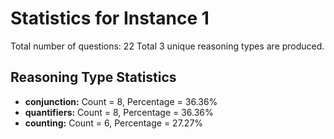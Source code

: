 # Statistics for Instance 1
Total number of questions: 22
Total 3 unique reasoning types are produced.
## Reasoning Type Statistics
- **conjunction:** Count = 8, Percentage = 36.36%
- **quantifiers:** Count = 8, Percentage = 36.36%
- **counting:** Count = 6, Percentage = 27.27%
